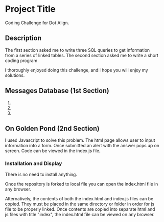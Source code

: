 # Project Title

Coding Challenge for Dot Align.

## Description

The first section asked me to write three SQL queries to get information from a series of linked tables.
The second section asked me to write a short coding program.

I thoroughly enjoyed doing this challenge, and I hope you will enjoy my solutions.  

## Messages Database (1st Section)

1.

2.

3.

## On Golden Pond (2nd Section)

I used Javascript to solve this problem. The html page allows user to input information into a form.
Once submitted an alert with the answer pops up on screen.
Code can be viewed in the index.js file.

### Installation and Display

There is no need to install anything.

Once the repository is forked to local file
you can open the index.html file in any browser.

Alternatively, the contents of both the index.html and index.js files can be copied.
They must be placed in the same directory or folder in order for js file to be properly linked.
Once contents are copied into separate html and js files with title "index", the index.html file can be viewed on any browser.
